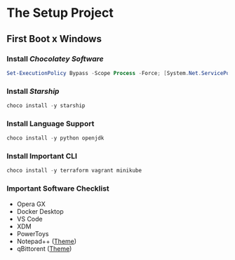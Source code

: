 # The Setup Project

## First Boot x Windows

### Install _Chocolatey Software_

```powershell
Set-ExecutionPolicy Bypass -Scope Process -Force; [System.Net.ServicePointManager]::SecurityProtocol = [System.Net.ServicePointManager]::SecurityProtocol -bor 3072; Invoke-Expression ((New-Object System.Net.WebClient).DownloadString('https://community.chocolatey.org/install.ps1'))
```

### Install _Starship_

```powershell
choco install -y starship
```

### Install Language Support

```powershell
choco install -y python openjdk
```

### Install Important CLI

```powershell
choco install -y terraform vagrant minikube
```

### Important Software Checklist

- Opera GX
- Docker Desktop
- VS Code
- XDM
- PowerToys
- Notepad++ ([Theme](https://raw.githubusercontent.com/dracula/notepad-plus-plus/master/Dracula.xml))
- qBittorent ([Theme](https://github.com/dracula/qbittorrent/raw/master/dracula.qbtheme))
